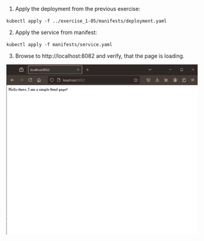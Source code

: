1. Apply the deployment from the previous exercise:

`kubectl apply -f ../exercise_1-05/manifests/deployment.yaml`

2. Apply the service from manifest:

`kubectl apply -f manifests/service.yaml`

3. Browse to http://localhost:8082 and verify, that the page is loading.

![screenshot](screenshot.png)
